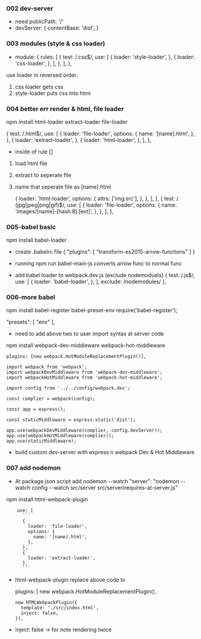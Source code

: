 ### 002 dev-server
- need publicPath: '/'
- devServer: {
    contentBase: 'dist',
  }

### 003 modules (style & css loader)
-   module: {
    rules: [
      {
        test: /\.css$/,
        use: [
          {
            loader: 'style-loader',
          },
          {
            loader: 'css-loader',
          },
        ],
      },
    ],
  },

use loader in reversed order. 
1. css loader gets css
2. style-loader puts css into html

### 004 better err render & html, file loader
npm install html-loader extract-loader file-loader

{
  test: /\.html$/,
  use: [
    {
      loader: 'file-loader',
      options: {
        name: '[name].html',
      },
    },
    {
      loader: 'extract-loader',
    },
    {
      loader: 'html-loader',
    },
  ],
},

- inside of rule []
1. load html file
2. extract to seperate file
3. name that seperate file as [name].html


    {
      loader: 'html-loader',
      options: {
        attrs: ['img:src'],
      },
    },
  ],
},
{
  test: /\.(jpg|jpeg|png|gif)$/,
  use: [
    {
      loader: 'file-loader',
      options: {
        name: 'images/[name]-[hash:8].[ext]',
      },
    },
  ],
},

### 005-babel basic
npm install babel-loader

- create .babelrc file
{
  "plugins": [
    "transform-es2015-arrow-functions"
  ]
}

- running npm run babel-main-js converts arrow func to normal func

- add babel loader to webpack.dev.js (exclude nodemoduels)
      {
        test: /\.js$/,
        use: [
          {
            loader: 'babel-loader',
          },
        ],
        exclude: /nodemodules/
      },


### 006-more babel
npm install babel-register babel-preset-env
require('babel-register');

  "presets": [
    "env"
  ],

- need to add above two to user import syntax at server code

npm install webpack-dev-middleware webpack-hot-middleware

```
plugins: [new webpack.HotModuleReplacementPlugin()],
```

```
import webpack from 'webpack';
import webpackDevMiddleware from 'webpack-dev-middleware';
import webpackHotMiddleware from 'webpack-hot-middleware';

import config from '../../config/webpack.dev';

const complier = webpack(config);

const app = express();

const staticMiddleware = express.static('dist');

app.use(webpackDevMiddleware(complier, config.devServer));
app.use(webpackHotMiddleware(complier));
app.use(staticMiddleware);
```

- build custom dev-server with express n webpack Dev & Hot Middleware

### 007 add nodemon

- At package.json script add nodemon --watch
"server": "nodemon --watch config --watch src/server src/server/requires-at-server.js"

npm install html-webpack-plugin

        use: [
          ```
          {
            loader: 'file-loader',
            options: {
              name: '[name].html',
            },
          },
          {
            loader: 'extract-loader',
          },
          ```

- html-webpack-plugin replace above code to 

  plugins: [
    new webpack.HotModuleReplacementPlugin(),
    ```
    new HTMLWebpackPlugin({
      template: './src/index.html',
      inject: false,
    }),    
    ```
- inject: false -> for note rendering twice



